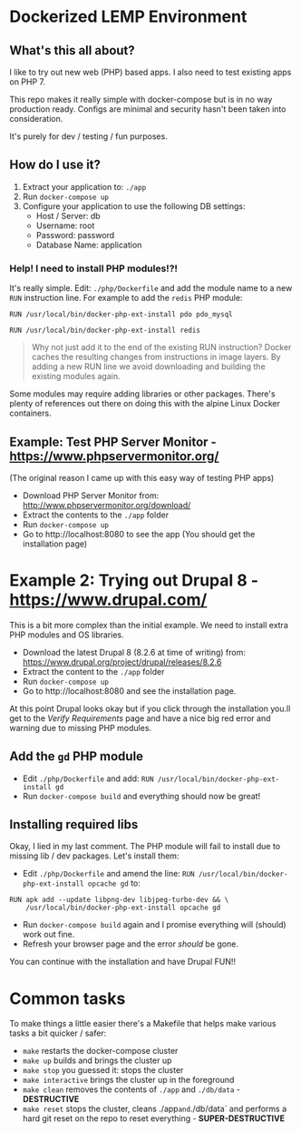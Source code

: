 # Dockerized LEMP Environment

## What's this all about?
I like to try out new web (PHP) based apps. I also need to test existing apps on PHP 7.

This repo makes it really simple with docker-compose but is in no way production ready.
Configs are minimal and security hasn't been taken into consideration.

It's purely for dev / testing / fun purposes.

## How do I use it?
1. Extract your application to: `./app`
2. Run `docker-compose up`
3. Configure your application to use the following DB settings:
    * Host / Server: db
    * Username: root
    * Password: password
    * Database Name: application

### Help! I need to install PHP modules!?!
It's really simple. Edit: `./php/Dockerfile` and add the module name to a new
`RUN` instruction line. For example to add the `redis` PHP module:
```
RUN /usr/local/bin/docker-php-ext-install pdo pdo_mysql

RUN /usr/local/bin/docker-php-ext-install redis
```
> Why not just add it to the end of the existing RUN instruction?
> Docker caches the resulting changes from instructions in image layers.
> By adding a new RUN line we avoid downloading and building the existing
> modules again.

Some modules may require adding libraries or other packages. There's plenty of references
out there on doing this with the alpine Linux Docker containers.

## Example: Test PHP Server Monitor - https://www.phpservermonitor.org/
(The original reason I came up with this easy way of testing PHP apps)

* Download PHP Server Monitor from: http://www.phpservermonitor.org/download/
* Extract the contents to the `./app` folder
* Run `docker-compose up`
* Go to http://localhost:8080 to see the app (You should get the installation page)

# Example 2: Trying out Drupal 8 - https://www.drupal.com/
This is a bit more complex than the initial example. We need to install extra
PHP modules and OS libraries.

* Download the latest Drupal 8 (8.2.6 at time of writing) from:
  https://www.drupal.org/project/drupal/releases/8.2.6
* Extract the content to the `./app` folder
* Run `docker-compose up`
* Go to http://localhost:8080 and see the installation page.

At this point Drupal looks okay but if you click through the installation you.ll
get to the *Verify Requirements* page and have a nice big red error and warning due
to missing PHP modules.

## Add the `gd` PHP module
* Edit `./php/Dockerfile` and add: `RUN /usr/local/bin/docker-php-ext-install gd`
* Run `docker-compose build` and everything should now be great!

## Installing required libs
Okay, I lied in my last comment. The PHP module will fail to install due to
missing lib / dev packages. Let's install them:

* Edit `./php/Dockerfile` and amend the line:
  `RUN /usr/local/bin/docker-php-ext-install opcache gd` to:

```
RUN apk add --update libpng-dev libjpeg-turbo-dev && \
    /usr/local/bin/docker-php-ext-install opcache gd
```
* Run `docker-compose build` again and I promise everything will (should) work out fine.
* Refresh your browser page and the error *should* be gone.

You can continue with the installation and have Drupal FUN!!

# Common tasks
To make things a little easier there's a Makefile that helps make various tasks a
bit quicker / safer:

* `make` restarts the docker-compose cluster
* `make up` builds and brings the cluster up
* `make stop` you guessed it: stops the cluster
* `make interactive` brings the cluster up in the foreground
* `make clean` removes the contents of `./app` and `./db/data` - **DESTRUCTIVE**
* `make reset` stops the cluster, cleans ./app` and `./db/data` and performs a
  hard git reset on the repo to reset everything - **SUPER-DESTRUCTIVE**
